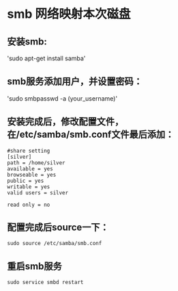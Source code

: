 # smb 网络映射本次磁盘

## 安装smb: 
 'sudo apt-get install samba'

## smb服务添加用户，并设置密码：    
'sudo smbpasswd -a (your_username)'

## 安装完成后，修改配置文件，在/etc/samba/smb.conf文件最后添加：  
```shell
#share setting 
[silver]
path = /home/silver
available = yes
browseable = yes
public = yes
writable = yes
valid users = silver

read only = no
```

## 配置完成后source一下：  
`sudo source /etc/samba/smb.conf`

## 重启smb服务  
`sudo service smbd restart`